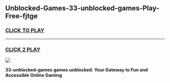 
## Unblocked-Games-33-unblocked-games-Play-Free-fjtge
<h3>
<a href="https://premium76.site?title=33-unblocked-games&ref=18A1">CLICK TO PLAY</a></h3>
<hr>

<h3>
<a href="https://premium76.site?title=33-unblocked-games&ref=18A1">CLICK 2 PLAY</a>
  
</h3>

<a href="https://premium76.site?title=33-unblocked-games&ref=18A1"><img src="https://clearcache.store/games.png"></a>


**33-unblocked-games games unblocked: Your Gateway to Fun and Accessible Online Gaming**
